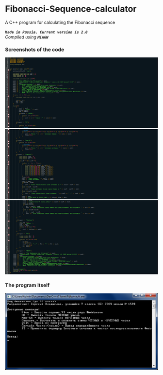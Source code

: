 # Fibonacci-Sequence-calculator
A C++ program for calculating the Fibonacci sequence

***`Made in Russia. Current version is 2.0`***<br>
<i>Compiled using <b>`MinGW`</b></i>

### Screenshots of the code
![](https://github.com/Vladg24YT/Fibonacci-Sequence-calculator/blob/master/Код1.png "Code1")
![](https://github.com/Vladg24YT/Fibonacci-Sequence-calculator/blob/master/Код2.png "Code2")
![](https://github.com/Vladg24YT/Fibonacci-Sequence-calculator/blob/master/Код4.png "Code3")
### The program itself
![](https://github.com/Vladg24YT/Fibonacci-Sequence-calculator/blob/master/Фото%20программы.png "Interface")
